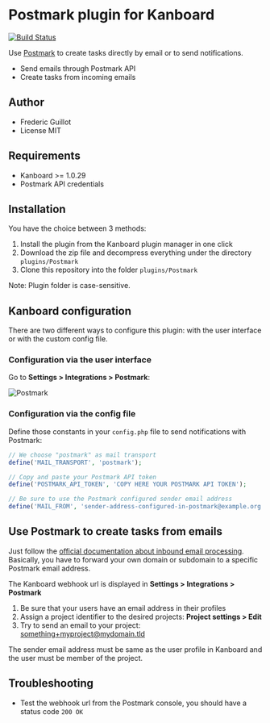 Postmark plugin for Kanboard
============================

[![Build Status](https://travis-ci.org/kanboard/plugin-postmark.svg?branch=master)](https://travis-ci.org/kanboard/plugin-postmark)

Use [Postmark](https://postmarkapp.com/) to create tasks directly by email or to send notifications.

- Send emails through Postmark API
- Create tasks from incoming emails

Author
------

- Frederic Guillot
- License MIT

Requirements
------------

- Kanboard >= 1.0.29
- Postmark API credentials

Installation
------------

You have the choice between 3 methods:

1. Install the plugin from the Kanboard plugin manager in one click
2. Download the zip file and decompress everything under the directory `plugins/Postmark`
3. Clone this repository into the folder `plugins/Postmark`

Note: Plugin folder is case-sensitive.

Kanboard configuration
----------------------

There are two different ways to configure this plugin: with the user interface or with the custom config file.

### Configuration via the user interface

Go to **Settings > Integrations > Postmark**:

![Postmark](https://cloud.githubusercontent.com/assets/323546/15765659/519ef59a-2905-11e6-9caf-1d579e5111ca.png)

### Configuration via the config file

Define those constants in your `config.php` file to send notifications with Postmark:

```php
// We choose "postmark" as mail transport
define('MAIL_TRANSPORT', 'postmark');

// Copy and paste your Postmark API token
define('POSTMARK_API_TOKEN', 'COPY HERE YOUR POSTMARK API TOKEN');

// Be sure to use the Postmark configured sender email address
define('MAIL_FROM', 'sender-address-configured-in-postmark@example.org');
```

Use Postmark to create tasks from emails
----------------------------------------

Just follow the [official documentation about inbound email processing](http://developer.postmarkapp.com/developer-process-configure.html).
Basically, you have to forward your own domain or subdomain to a specific Postmark email address.

The Kanboard webhook url is displayed in **Settings > Integrations > Postmark**

1. Be sure that your users have an email address in their profiles
2. Assign a project identifier to the desired projects: **Project settings > Edit**
3. Try to send an email to your project: something+myproject@mydomain.tld

The sender email address must be same as the user profile in Kanboard and the user must be member of the project.

Troubleshooting
---------------

- Test the webhook url from the Postmark console, you should have a status code `200 OK`
